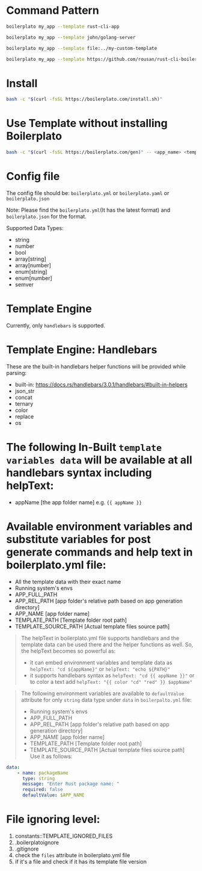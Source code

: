 # Command Pattern

```sh
boilerplato my_app --template rust-cli-app

boilerplato my_app --template john/golang-server

boilerplato my_app --template file:../my-custom-template

boilerplato my_app --template https://github.com/rousan/rust-cli-boilerplate.git
``` 

# Install

```sh
bash -c "$(curl -fsSL https://boilerplato.com/install.sh)"
```

# Use Template without installing Boilerplato

```sh
bash -c "$(curl -fsSL https://boilerplato.com/gen)" -- <app_name> <template_name>
```

# Config file

The config file should be: `boilerplato.yml` or `boilerplato.yaml` or `boilerplato.json`

Note: Please find the `boilerplato.yml`(It has the latest format) and `boilerplato.json` for the format.

Supported Data Types:
- string
- number
- bool
- array[string]
- array[number]
- enum[string]
- enum[number]
- semver

# Template Engine

Currently, only `handlebars` is supported.

# Template Engine: Handlebars

These are the built-in handlebars helper functions will be provided while parsing:
- built-in: https://docs.rs/handlebars/3.0.1/handlebars/#built-in-helpers
- json_str
- concat
- ternary
- color
- replace
- os

# The following In-Built `template variables data` will be available at all handlebars syntax including helpText:
- appName [the app folder name] e.g. `{{ appName }}`

# Available environment variables and substitute variables for post generate commands and help text in boilerplato.yml file:
- All the template data with their exact name
- Running system's envs
- APP_FULL_PATH
- APP_REL_PATH [app folder's relative path based on app generation directory]
- APP_NAME [app folder name]
- TEMPLATE_PATH [Template folder root path]
- TEMPLATE_SOURCE_PATH [Actual template files source path]

> The helpText in boilerplato.yml file supports handlebars and the template data can be used there and the helper functions as well.
> So, the helpText becomes so powerful as:
>   - it can embed environment variables and template data as `helpText: "cd ${appName}"` or `helpText: "echo ${PATH}"`
>   - it supports handlebars syntax as `helpText: "cd {{ appName }}"` or to color a text add `helpText: "{{ color "cd" "red" }} $appName"`



> The following environment variables are available to `defaultValue` attribute for only `string` data type under `data` in `boilerpalto.yml` file:
>   - Running system's envs
>   - APP_FULL_PATH
>   - APP_REL_PATH [app folder's relative path based on app generation directory]
>   - APP_NAME [app folder name]
>   - TEMPLATE_PATH [Template folder root path]
>   - TEMPLATE_SOURCE_PATH [Actual template files source path]
Use it as follows:
```yaml
data:
    - name: packageName
      type: string
      message: "Enter Rust package name: "
      required: false
      defaultValue: $APP_NAME
```

# File ignoring level:
1. constants::TEMPLATE_IGNORED_FILES
2. .boilerplatoignore
3. .gitignore
4. check the `files` attribute in boilerplato.yml file
5. if it's a file and check if it has its template file version